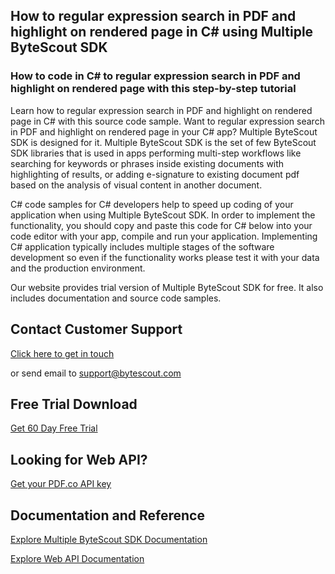 ## How to regular expression search in PDF and highlight on rendered page in C# using Multiple ByteScout SDK

### How to code in C# to regular expression search in PDF and highlight on rendered page with this step-by-step tutorial

Learn how to regular expression search in PDF and highlight on rendered page in C# with this source code sample. Want to regular expression search in PDF and highlight on rendered page in your C# app? Multiple ByteScout SDK is designed for it. Multiple ByteScout SDK is the set of few ByteScout SDK libraries that is used in apps performing multi-step workflows like searching for keywords or phrases inside existing documents with highlighting of results, or adding e-signature to existing document pdf based on the analysis of visual content in another document.

C# code samples for C# developers help to speed up coding of your application when using Multiple ByteScout SDK. In order to implement the functionality, you should copy and paste this code for C# below into your code editor with your app, compile and run your application. Implementing C# application typically includes multiple stages of the software development so even if the functionality works please test it with your data and the production environment.

Our website provides trial version of Multiple ByteScout SDK for free. It also includes documentation and source code samples.

## Contact Customer Support

[Click here to get in touch](https://bytescout.zendesk.com/hc/en-us/requests/new?subject=Multiple%20ByteScout%20SDK%20Question)

or send email to [support@bytescout.com](mailto:support@bytescout.com?subject=Multiple%20ByteScout%20SDK%20Question) 

## Free Trial Download

[Get 60 Day Free Trial](https://bytescout.com/download/web-installer?utm_source=github-readme)

## Looking for Web API? 

[Get your PDF.co API key](https://pdf.co/documentation/api?utm_source=github-readme)

## Documentation and Reference

[Explore Multiple ByteScout SDK Documentation](https://bytescout.com/documentation/index.html?utm_source=github-readme)

[Explore Web API Documentation](https://pdf.co/documentation/api?utm_source=github-readme)